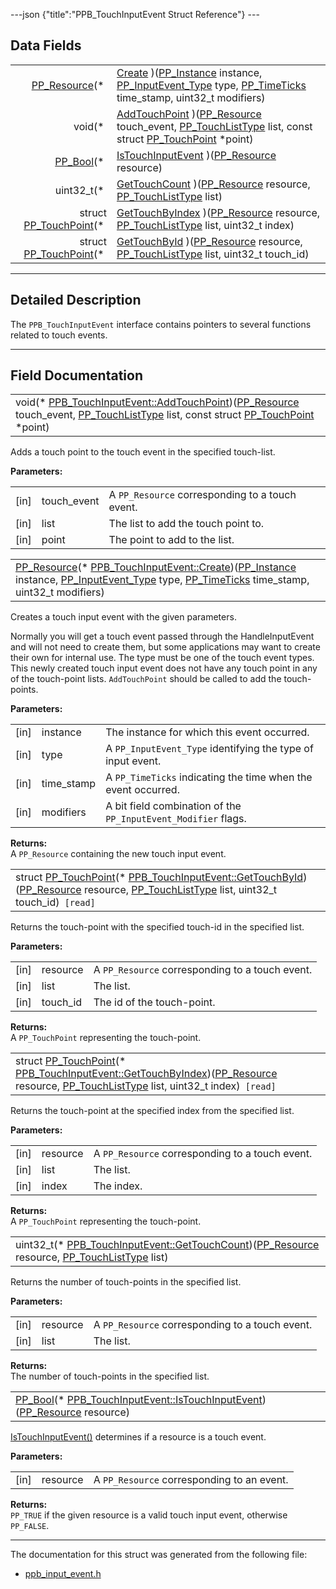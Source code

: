 ---json {"title":"PPB_TouchInputEvent Struct Reference"} ---

## Data Fields

<table><tbody><tr class="odd"><td style="text-align: right;"><a href="/docs/native-client/pepper_beta/c/group___typedefs#gafdc3895ee80f4750d0d95ae1b677e9b7" class="el">PP_Resource</a>(* </td><td><a href="/docs/native-client/pepper_beta/c/struct_p_p_b___touch_input_event__1__0#a34366a8a64a16fee610eaeac7ecc8ae3" class="el">Create</a> )(<a href="/docs/native-client/pepper_beta/c/group___typedefs#ga89b662403e6a687bb914b80114c0d19d" class="el">PP_Instance</a> instance, <a href="/docs/native-client/pepper_beta/c/group___enums#gaca7296cfec99fcb6646b7144d1d6a0c5" class="el">PP_InputEvent_Type</a> type, <a href="/docs/native-client/pepper_beta/c/group___typedefs#ga71cb1042cdeb38d7881b121f3b09ce94" class="el">PP_TimeTicks</a> time_stamp, uint32_t modifiers)</td></tr><tr class="even"><td style="text-align: right;">void(* </td><td><a href="/docs/native-client/pepper_beta/c/struct_p_p_b___touch_input_event__1__0#abf9e7c7977ee60b29c2207a674f263c9" class="el">AddTouchPoint</a> )(<a href="/docs/native-client/pepper_beta/c/group___typedefs#gafdc3895ee80f4750d0d95ae1b677e9b7" class="el">PP_Resource</a> touch_event, <a href="/docs/native-client/pepper_beta/c/group___enums#gad5885a239d04166c8777432c81e39d0a" class="el">PP_TouchListType</a> list, const struct <a href="/docs/native-client/pepper_beta/c/struct_p_p___touch_point/" class="el">PP_TouchPoint</a> *point)</td></tr><tr class="odd"><td style="text-align: right;"><a href="/docs/native-client/pepper_beta/c/group___enums#ga4f272d99be14aacafe08dfd4ef830918" class="el">PP_Bool</a>(* </td><td><a href="/docs/native-client/pepper_beta/c/struct_p_p_b___touch_input_event__1__0#a1bed0c3d25f593b85ba26cb6e0c0bbab" class="el">IsTouchInputEvent</a> )(<a href="/docs/native-client/pepper_beta/c/group___typedefs#gafdc3895ee80f4750d0d95ae1b677e9b7" class="el">PP_Resource</a> resource)</td></tr><tr class="even"><td style="text-align: right;">uint32_t(* </td><td><a href="/docs/native-client/pepper_beta/c/struct_p_p_b___touch_input_event__1__0#af762fe8562a13c15a06b5825cf3b3bb9" class="el">GetTouchCount</a> )(<a href="/docs/native-client/pepper_beta/c/group___typedefs#gafdc3895ee80f4750d0d95ae1b677e9b7" class="el">PP_Resource</a> resource, <a href="/docs/native-client/pepper_beta/c/group___enums#gad5885a239d04166c8777432c81e39d0a" class="el">PP_TouchListType</a> list)</td></tr><tr class="odd"><td style="text-align: right;">struct <a href="/docs/native-client/pepper_beta/c/struct_p_p___touch_point/" class="el">PP_TouchPoint</a>(* </td><td><a href="/docs/native-client/pepper_beta/c/struct_p_p_b___touch_input_event__1__0#a1d108acb025c5a9ce74c15034955de63" class="el">GetTouchByIndex</a> )(<a href="/docs/native-client/pepper_beta/c/group___typedefs#gafdc3895ee80f4750d0d95ae1b677e9b7" class="el">PP_Resource</a> resource, <a href="/docs/native-client/pepper_beta/c/group___enums#gad5885a239d04166c8777432c81e39d0a" class="el">PP_TouchListType</a> list, uint32_t index)</td></tr><tr class="even"><td style="text-align: right;">struct <a href="/docs/native-client/pepper_beta/c/struct_p_p___touch_point/" class="el">PP_TouchPoint</a>(* </td><td><a href="/docs/native-client/pepper_beta/c/struct_p_p_b___touch_input_event__1__0#a401d82dc926d1c2bbc32c5b91ee9e0d5" class="el">GetTouchById</a> )(<a href="/docs/native-client/pepper_beta/c/group___typedefs#gafdc3895ee80f4750d0d95ae1b677e9b7" class="el">PP_Resource</a> resource, <a href="/docs/native-client/pepper_beta/c/group___enums#gad5885a239d04166c8777432c81e39d0a" class="el">PP_TouchListType</a> list, uint32_t touch_id)</td></tr></tbody></table>

---

<span id="details" class="anchor" style="margin: 0;"></span>

## Detailed Description

The `PPB_TouchInputEvent` interface contains pointers to several functions related to touch events.

---

## Field Documentation

<span id="abf9e7c7977ee60b29c2207a674f263c9" class="anchor" style="margin: 0;"></span>

<table><tbody><tr class="odd"><td>void(* <a href="/docs/native-client/pepper_beta/c/struct_p_p_b___touch_input_event__1__0#abf9e7c7977ee60b29c2207a674f263c9" class="el">PPB_TouchInputEvent::AddTouchPoint</a>)(<a href="/docs/native-client/pepper_beta/c/group___typedefs#gafdc3895ee80f4750d0d95ae1b677e9b7" class="el">PP_Resource</a> touch_event, <a href="/docs/native-client/pepper_beta/c/group___enums#gad5885a239d04166c8777432c81e39d0a" class="el">PP_TouchListType</a> list, const struct <a href="/docs/native-client/pepper_beta/c/struct_p_p___touch_point/" class="el">PP_TouchPoint</a> *point)</td></tr></tbody></table>

Adds a touch point to the touch event in the specified touch-list.

**Parameters:**

<table><tbody><tr class="odd"><td>[in]</td><td>touch_event</td><td>A <code>PP_Resource</code> corresponding to a touch event.</td></tr><tr class="even"><td>[in]</td><td>list</td><td>The list to add the touch point to.</td></tr><tr class="odd"><td>[in]</td><td>point</td><td>The point to add to the list.</td></tr></tbody></table>

<span id="a34366a8a64a16fee610eaeac7ecc8ae3" class="anchor" style="margin: 0;"></span>

<table><tbody><tr class="odd"><td><a href="/docs/native-client/pepper_beta/c/group___typedefs#gafdc3895ee80f4750d0d95ae1b677e9b7" class="el">PP_Resource</a>(* <a href="/docs/native-client/pepper_beta/c/struct_p_p_b___touch_input_event__1__0#a34366a8a64a16fee610eaeac7ecc8ae3" class="el">PPB_TouchInputEvent::Create</a>)(<a href="/docs/native-client/pepper_beta/c/group___typedefs#ga89b662403e6a687bb914b80114c0d19d" class="el">PP_Instance</a> instance, <a href="/docs/native-client/pepper_beta/c/group___enums#gaca7296cfec99fcb6646b7144d1d6a0c5" class="el">PP_InputEvent_Type</a> type, <a href="/docs/native-client/pepper_beta/c/group___typedefs#ga71cb1042cdeb38d7881b121f3b09ce94" class="el">PP_TimeTicks</a> time_stamp, uint32_t modifiers)</td></tr></tbody></table>

Creates a touch input event with the given parameters.

Normally you will get a touch event passed through the HandleInputEvent and will not need to create them, but some applications may want to create their own for internal use. The type must be one of the touch event types. This newly created touch input event does not have any touch point in any of the touch-point lists. `AddTouchPoint` should be called to add the touch-points.

**Parameters:**

<table><tbody><tr class="odd"><td>[in]</td><td>instance</td><td>The instance for which this event occurred.</td></tr><tr class="even"><td>[in]</td><td>type</td><td>A <code>PP_InputEvent_Type</code> identifying the type of input event.</td></tr><tr class="odd"><td>[in]</td><td>time_stamp</td><td>A <code>PP_TimeTicks</code> indicating the time when the event occurred.</td></tr><tr class="even"><td>[in]</td><td>modifiers</td><td>A bit field combination of the <code>PP_InputEvent_Modifier</code> flags.</td></tr></tbody></table>

<!-- -->

**Returns:**  
A `PP_Resource` containing the new touch input event.

<span id="a401d82dc926d1c2bbc32c5b91ee9e0d5" class="anchor" style="margin: 0;"></span>

<table><tbody><tr class="odd"><td>struct <a href="/docs/native-client/pepper_beta/c/struct_p_p___touch_point/" class="el">PP_TouchPoint</a>(* <a href="/docs/native-client/pepper_beta/c/struct_p_p_b___touch_input_event__1__0#a401d82dc926d1c2bbc32c5b91ee9e0d5" class="el">PPB_TouchInputEvent::GetTouchById</a>)(<a href="/docs/native-client/pepper_beta/c/group___typedefs#gafdc3895ee80f4750d0d95ae1b677e9b7" class="el">PP_Resource</a> resource, <a href="/docs/native-client/pepper_beta/c/group___enums#gad5885a239d04166c8777432c81e39d0a" class="el">PP_TouchListType</a> list, uint32_t touch_id)<code> [read]</code></td></tr></tbody></table>

Returns the touch-point with the specified touch-id in the specified list.

**Parameters:**

<table><tbody><tr class="odd"><td>[in]</td><td>resource</td><td>A <code>PP_Resource</code> corresponding to a touch event.</td></tr><tr class="even"><td>[in]</td><td>list</td><td>The list.</td></tr><tr class="odd"><td>[in]</td><td>touch_id</td><td>The id of the touch-point.</td></tr></tbody></table>

<!-- -->

**Returns:**  
A `PP_TouchPoint` representing the touch-point.

<span id="a1d108acb025c5a9ce74c15034955de63" class="anchor" style="margin: 0;"></span>

<table><tbody><tr class="odd"><td>struct <a href="/docs/native-client/pepper_beta/c/struct_p_p___touch_point/" class="el">PP_TouchPoint</a>(* <a href="/docs/native-client/pepper_beta/c/struct_p_p_b___touch_input_event__1__0#a1d108acb025c5a9ce74c15034955de63" class="el">PPB_TouchInputEvent::GetTouchByIndex</a>)(<a href="/docs/native-client/pepper_beta/c/group___typedefs#gafdc3895ee80f4750d0d95ae1b677e9b7" class="el">PP_Resource</a> resource, <a href="/docs/native-client/pepper_beta/c/group___enums#gad5885a239d04166c8777432c81e39d0a" class="el">PP_TouchListType</a> list, uint32_t index)<code> [read]</code></td></tr></tbody></table>

Returns the touch-point at the specified index from the specified list.

**Parameters:**

<table><tbody><tr class="odd"><td>[in]</td><td>resource</td><td>A <code>PP_Resource</code> corresponding to a touch event.</td></tr><tr class="even"><td>[in]</td><td>list</td><td>The list.</td></tr><tr class="odd"><td>[in]</td><td>index</td><td>The index.</td></tr></tbody></table>

<!-- -->

**Returns:**  
A `PP_TouchPoint` representing the touch-point.

<span id="af762fe8562a13c15a06b5825cf3b3bb9" class="anchor" style="margin: 0;"></span>

<table><tbody><tr class="odd"><td>uint32_t(* <a href="/docs/native-client/pepper_beta/c/struct_p_p_b___touch_input_event__1__0#af762fe8562a13c15a06b5825cf3b3bb9" class="el">PPB_TouchInputEvent::GetTouchCount</a>)(<a href="/docs/native-client/pepper_beta/c/group___typedefs#gafdc3895ee80f4750d0d95ae1b677e9b7" class="el">PP_Resource</a> resource, <a href="/docs/native-client/pepper_beta/c/group___enums#gad5885a239d04166c8777432c81e39d0a" class="el">PP_TouchListType</a> list)</td></tr></tbody></table>

Returns the number of touch-points in the specified list.

**Parameters:**

<table><tbody><tr class="odd"><td>[in]</td><td>resource</td><td>A <code>PP_Resource</code> corresponding to a touch event.</td></tr><tr class="even"><td>[in]</td><td>list</td><td>The list.</td></tr></tbody></table>

<!-- -->

**Returns:**  
The number of touch-points in the specified list.

<span id="a1bed0c3d25f593b85ba26cb6e0c0bbab" class="anchor" style="margin: 0;"></span>

<table><tbody><tr class="odd"><td><a href="/docs/native-client/pepper_beta/c/group___enums#ga4f272d99be14aacafe08dfd4ef830918" class="el">PP_Bool</a>(* <a href="/docs/native-client/pepper_beta/c/struct_p_p_b___touch_input_event__1__0#a1bed0c3d25f593b85ba26cb6e0c0bbab" class="el">PPB_TouchInputEvent::IsTouchInputEvent</a>)(<a href="/docs/native-client/pepper_beta/c/group___typedefs#gafdc3895ee80f4750d0d95ae1b677e9b7" class="el">PP_Resource</a> resource)</td></tr></tbody></table>

<a href="/docs/native-client/pepper_beta/c/struct_p_p_b___touch_input_event__1__0#a1bed0c3d25f593b85ba26cb6e0c0bbab" class="el" title="IsTouchInputEvent() determines if a resource is a touch event.">IsTouchInputEvent()</a> determines if a resource is a touch event.

**Parameters:**

<table><tbody><tr class="odd"><td>[in]</td><td>resource</td><td>A <code>PP_Resource</code> corresponding to an event.</td></tr></tbody></table>

<!-- -->

**Returns:**  
`PP_TRUE` if the given resource is a valid touch input event, otherwise `PP_FALSE`.

---

The documentation for this struct was generated from the following file:

- <a href="/docs/native-client/pepper_beta/c/ppb__input__event_8h/" class="el">ppb_input_event.h</a>
